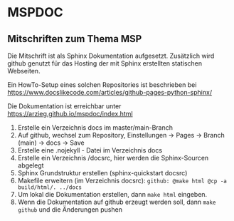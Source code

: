 # MSPDOC

Mitschriften zum Thema MSP
---------------------------

Die Mitschrift ist als Sphinx Dokumentation aufgesetzt. Zusätzlich wird github genutzt für 
das Hosting der mit Sphinx erstellten statischen Webseiten. 

Ein HowTo-Setup eines solchen Repositories ist beschrieben bei
https://www.docslikecode.com/articles/github-pages-python-sphinx/

Die Dokumentation ist erreichbar unter https://arzieg.github.io/mspdoc/index.html

1. Erstelle ein Verzeichnis docs im master/main-Branch
2. Auf github, wechsel zum Repository, Einstellungen -> Pages -> Branch (main) -> docs -> Save
3. Erstelle eine .nojekyll - Datei im Verzeichnis docs
4. Erstelle ein Verzeichnis <repo>/docsrc, hier werden die Sphinx-Sourcen abgelegt
5. Sphinx Grundstruktur erstellen (sphinx-quickstart docsrc)
6. Makefile erweitern (im Verzeichnis docsrc): 
   `github:
	    @make html
	    @cp -a build/html/. ../docs`
7. Um lokal die Dokumentation erstellen, dann `make html` eingeben.
8. Wenn die Dokumentation auf github erzeugt werden soll, dann `make github` und die Änderungen pushen




